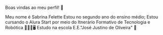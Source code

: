 Boas vindas ao meu perfil! 💙

Meu nome é Sabrina Felette
Estou no segundo ano do ensino médio;
Estou cursando o Alura Start por meio do Itnerário Formativo de Tecnologia e Robótica 👩🏻‍💻🖥️
Estudo na escola E.E."José Justino de Oliveira" 🏫
